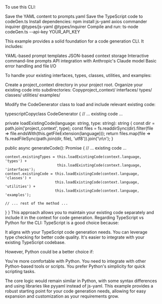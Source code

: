To use this CLI:

Save the YAML content to prompts.yaml
Save the TypeScript code to codeGen.ts
Install dependencies: npm install js-yaml axios commander inquirer @types/js-yaml @types/inquirer
Compile and run: ts-node codeGen.ts --api-key YOUR_API_KEY

This example provides a solid foundation for a code generation CLI. It includes:

YAML-based prompt templates
JSON-based context storage
Interactive command-line prompts
API integration with Anthropic's Claude model
Basic error handling and file I/O

To handle your existing interfaces, types, classes, utilities, and examples:

Create a project_context directory in your project root.
Organize your existing code into subdirectories:
Copyproject_context/
interfaces/
types/
classes/
utilities/
examples/

Modify the CodeGenerator class to load and include relevant existing code:

typescriptCopyclass CodeGenerator {
// ... existing code ...

private loadExistingCode(language: string, type: string): string {
const dir = path.join('project_context', type);
const files = fs.readdirSync(dir).filter(file => file.endsWith(this.getFileExtension(language)));
return files.map(file => fs.readFileSync(path.join(dir, file), 'utf8')).join('\n\n');
}

public async generateCode(): Promise<void> {
// ... existing code ...

    context.existingTypes = this.loadExistingCode(context.language, 'types') +
                            this.loadExistingCode(context.language, 'interfaces');
    context.existingCode = this.loadExistingCode(context.language, 'classes') +
                           this.loadExistingCode(context.language, 'utilities') +
                           this.loadExistingCode(context.language, 'examples');

    // ... rest of the method ...

}
}
This approach allows you to maintain your existing code separately and include it in the context for code generation.
Regarding TypeScript vs Python for the CLI:
TypeScript is a good choice because:

It aligns with your TypeScript code generation needs.
You can leverage type checking for better code quality.
It's easier to integrate with your existing TypeScript codebase.

However, Python could be a better choice if:

You're more comfortable with Python.
You need to integrate with other Python-based tools or scripts.
You prefer Python's simplicity for quick scripting tasks.

The core logic would remain similar in Python, with some syntax differences and using libraries like pyyaml instead of js-yaml.
This example provides a robust starting point for your code generation needs, allowing for easy expansion and customization as your requirements grow.
